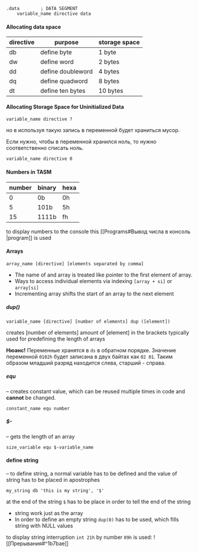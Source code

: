 ```TASM
.data        ; DATA SEGMENT
	variable_name directive data
```
#### Allocating data space
| directive | purpose           | storage space |
| --------- | ----------------- | ------------- |
| db        | define byte       | 1 byte        |
| dw        | define word       | 2 bytes       |
| dd        | define doubleword | 4 bytes       |
| dq        | define quadword   | 8 bytes       |
| dt        | define ten bytes  | 10 bytes      |

#### Allocating Storage Space for Uninitialized Data
```TASM
variable_name directive ?
```
но в используя такую запись в переменной будет храниться мусор.

Если нужно, чтобы в переменной хранился ноль, то нужно соответственно списать ноль.
```TASM
variable_name directive 0
```
#### Numbers in TASM
| number | binary | hexa |
| ------ | ------ | ---- |
| 0      | 0b     | 0h   |
| 5      | 101b   | 5h   |
| 15     | 1111b  | fh   |

to display numbers to the console this [[Programs#Вывод числа в консоль |program]] is used
#### Arrays
```TASM
array_name [directive] [elements separated by comma]
```

- The name of and array is treated like pointer to the first element of array.
- Ways to access individual elements via indexing 
	`[array + si]` or `array[si]`
- Incrementing array shifts the start of an array to the next element
##### dup()
```TASM
variable_name [directive] [number of elements] dup ([element])
```
creates \[number of elements] amount of \[element] in the brackets
typically used for predefining the length of arrays

**Нюанс!**
Переменные хранятся в `ds` в обратном порядке.
Значение переменной `0102h` будет записана в двух байтах как `02 01`. Таким образом младший разряд находится слева, старший - справа.

##### equ
– creates constant value, which can be reused multiple times in code and **cannot** be changed.
```TASM
constant_name equ number
```

##### $-
– gets the length of an array
```TASM
size_variable equ $-variable_name
```

#### define string
– to define string, a normal variable has to be defined and the value of string has to be placed in apostrophes 
```TASM
my_string db 'this is my string', '$'
```
at the end of the string `$` has to be place in order to tell the end of the string
- string work just as the array
- In order to define an empty string `dup(0)` has to be used, which fills string with NULL values

to display string interruption `int 21h` by number `09h` is used:
![[Прерывания#^1b7bae]]
